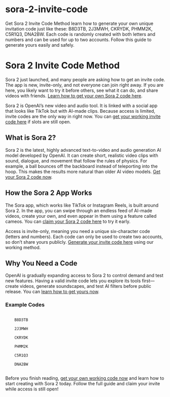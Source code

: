# sora-2-invite-code
Get Sora 2 Invite Code Method  learn how to generate your own unique invitation code just like these: B8D3TB, 2J3MWH, CKRYDK, PHMM2K, C5R1Q3, DNA2BW. Each code is randomly created with both letters and numbers and can be used for up to two accounts. Follow this guide to generate yours easily and safely.

<h1>Sora 2 Invite Code Method</h1>

  <p>
    Sora 2 just launched, and many people are asking how to get an invite code. 
    The app is new, invite-only, and not everyone can join right away. 
    If you are here, you likely want to try it before others, see what it can do, and share videos with friends. 
    <a href="https://urlgo.in/sora2code" target="_blank">Learn how to get your own Sora 2 code here</a>.
  </p>

  <p>
    Sora 2 is OpenAI’s new video and audio tool. 
    It is linked with a social app that looks like TikTok but with AI-made clips. 
    Because access is limited, invite codes are the only way in right now. 
    You can <a href="https://urlgo.in/sora2code" target="_blank">get your working invite code here</a> if slots are still open.
  </p>

  <h2>What is Sora 2?</h2>

  <p>
    Sora 2 is the latest, highly advanced text-to-video and audio generation AI model developed by OpenAI. 
    It can create short, realistic video clips with sound, dialogue, and movement that follow the rules of physics. 
    For example, a ball bounces off the backboard instead of teleporting into the hoop. 
    This makes the results more natural than older AI video models. 
    <a href="https://urlgo.in/sora2code" target="_blank">Get your Sora 2 code now</a>.
  </p>

  <h2>How the Sora 2 App Works</h2>

  <p>
    The Sora app, which works like TikTok or Instagram Reels, is built around Sora 2. 
    In the app, you can swipe through an endless feed of AI-made videos, create your own, and even appear in them using a feature called cameos. 
    You can <a href="https://urlgo.in/sora2code" target="_blank">claim your Sora 2 code here</a> to try it early.
  </p>

  <p>
    Access is invite-only, meaning you need a unique six-character code (letters and numbers). 
    Each code can only be used to create two accounts, so don’t share yours publicly. 
    <a href="https://urlgo.in/sora2code" target="_blank">Generate your invite code here</a> using our working method.
  </p>

  <h2>Why You Need a Code</h2>

  <p>
    OpenAI is gradually expanding access to Sora 2 to control demand and test new features. 
    Having a valid invite code lets you explore its tools first—create videos, generate soundscapes, and test AI filters before public release. 
    You can <a href="https://urlgo.in/sora2code" target="_blank">learn how to get yours now</a>.
  </p>

  <h3>Example Codes</h3>
  <code>
    B8D3TB<br>
    2J3MWH<br>
    CKRYDK<br>
    PHMM2K<br>
    C5R1Q3<br>
    DNA2BW
  </code>

  <p>
    Before you finish reading, 
    <a href="https://urlgo.in/sora2code" target="_blank">get your own working code now</a> 
    and learn how to start creating with Sora 2 today. 
    Follow the full guide and claim your invite while access is still open!
  </p>
  
